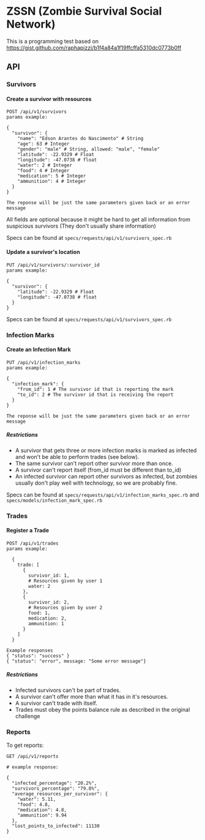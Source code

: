 # ZSSN (Zombie Survival Social Network)

This is a programming test based on https://gist.github.com/raphapizzi/b1f4a84a1f19ffcffa5310dc0773b0ff

## API

### Survivors

#### Create a survivor with resources

```
POST /api/v1/survivors
params example:

{
  "survivor": {
    "name": "Edson Arantes do Nascimento" # String
    "age": 63 # Integer
    "gender": "male" # String, allowed: "male", "female"
    "latitude": -22.9329 # Float
    "longitude": -47.0738 # float
    "water": 2 # Integer
    "food": 4 # Integer
    "medication": 5 # Integer
    "ammunition": 4 # Integer
  }
}

The reponse will be just the same parameters given back or an error message

```

All fields are optional because it might be hard to get all information from suspicious survivors (They don't usually share information)

Specs can be found at `specs/requests/api/v1/survivors_spec.rb`

#### Update a survivor's location

```
PUT /api/v1/survivors/:survivor_id
params example:

{
  "survivor": {
    "latitude": -22.9329 # Float
    "longitude": -47.0738 # float
  }
}

```

Specs can be found at `specs/requests/api/v1/survivors_spec.rb`

### Infection Marks

#### Create an Infection Mark

```
PUT /api/v1/infection_marks
params example:

{
  "infection_mark": {
    "from_id": 1 # The survivor id that is reporting the mark
    "to_id": 2 # The survivor id that is receiving the report
  }
}

The reponse will be just the same parameters given back or an error message
```

##### Restrictions
* A survivor that gets three or more infection marks is marked as infected and won't be able to perform trades (see below).
* The same survivor can't report other survivor more than once.
* A survivor can't report itself (from_id must be different than to_id)
* An infected survivor can report other survivors as infected, but zombies usually don't play well with technology, so we are probably fine.

Specs can be found at `specs/requests/api/v1/infection_marks_spec.rb` and `specs/models/infection_mark_spec.rb`

### Trades

#### Register a Trade
```
POST /api/v1/trades
params example:

  {
    trade: [
      {
        survivor_id: 1,
        # Resources given by user 1
        water: 2
      },
      {
        survivor_id: 2,
        # Resources given by user 2
        food: 1,
        medication: 2,
        ammunition: 1
      }
    ]
  }

Example responses
{ "status": "success" }
{ "status": "error", message: "Some error message"}
```

##### Restrictions
* Infected survivors can't be part of trades.
* A survivor can't offer more than what it has in it's resources.
* A survivor can't trade with itself.
* Trades must obey the points balance rule as described in the original challenge

### Reports

To get reports:
```
GET /api/v1/reports

# example response:

{
  "infected_percentage": "20.2%",
  "survivors_percentage": "79.8%",
  "average_resources_per_survivor": {
    "water": 5.11,
    "food": 4.8,
    "medication": 4.8,
    "ammunition": 9.94
  },
  "lost_points_to_infected": 11130
}

```
